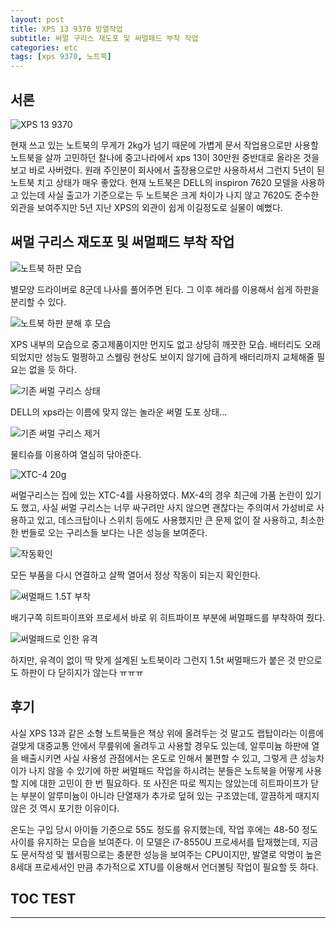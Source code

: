 ```yaml
---
layout: post
title: XPS 13 9370 방열작업
subtitle: 써멀 구리스 재도포 및 써멀패드 부착 작업
categories: etc
tags: [xps 9370, 노트북]
---
```


## 서론
![XPS 13 9370](https://dsm01pap005files.storage.live.com/y4mjhJGUX3iZAnwxSyu-wWtDaiw9NaGbVmgbB9SfGCFSdWhBePS13tYaD8zHl2Ep28S4nPk8GXfjgWtIIBpLAR2WUVCGz_xXeyTWu7ErfbVCsw1wS6TwTo0IlOIIHnNATC9Toin0rxKYCKMcvmcW4z2t9TuniM9ganpIrLsWN98eVeqY3gcNAarIfUwSBMOqC5Z?width=4032&height=3024&cropmode=none)

현재 쓰고 있는 노트북의 무게가 2kg가 넘기 때문에 가볍게 문서 작업용으로만 사용할 노트북을 살까 고민하던 찰나에 중고나라에서 xps 13이 30만원 중반대로 올라온 것을 보고 바로 사버렸다. 원래 주인분이 회사에서 출장용으로만 사용하셔서 그런지 5년이 된 노트북 치고 상태가 매우 좋았다.  현재 노트북은 DELL의 inspiron 7620 모델을 사용하고 있는데 사실 출고가 기준으로는 두 노트북은 크게 차이가 나지 않고 7620도 준수한 외관을 보여주지만 5년 지난 XPS의 외관이 쉽게 이길정도로 실물이 예뻤다.

## 써멀 구리스 재도포 및 써멀패드 부착 작업
![노트북 하판 모습](https://dsm01pap005files.storage.live.com/y4mbGTBaOIKepZ2QQrKulkuTLsFuGAOrxXrJFEsw_EiTSlltmVKBncT-MFOHTnYN2koOvsxjNOak91_bhmTonqGYf-t8VKYGmt6GZaRpLvt9eem57jS215plx2sH7EjEqYVsE_3d68c0My8yqKQqFZO1q7qbtQqQ0oICabNffzxNjLgB16NKdZEcMCV5fyMITto?width=4032&height=3024&cropmode=none)

별모양 드라이버로 8군데 나사를 풀어주면 된다. 그 이후 헤라를 이용해서 쉽게 하판을 분리할 수 있다.

![노트북 하판 분해 후 모습](https://dsm01pap005files.storage.live.com/y4mSx_aiTyPxACbYNjRonyWbjKmG6Lg8KtckmLc3OVVS0c8bzRt9lBvMirvIFZQgV8kPnLMT2Bz3bffKc0DBUNaPY-iOjj-lkhWo2aoQG8rd4qwdQckD-oKzRoeoCSxmCoHzXssSx2Ns_NjWZMKbjv02NNpRIuNnUcZRXteUd0mfrrmnSa4XFDFsqivPy7wF9uf?width=4032&height=3024&cropmode=none)

XPS 내부의 모습으로 중고제품이지만 먼지도 없고 상당히 깨끗한 모습. 배터리도 오래되었지만 성능도 멀쩡하고 스웰링 현상도 보이지 않기에 급하게 배터리까지 교체해줄 필요는 없을 듯 하다.

![기존 써멀 구리스 상태](https://dsm01pap005files.storage.live.com/y4mFWJIEMiZDt6jGBgm1a53t9plzLa3hb-4Ho5pwPcKIGTtQtgVsYsreERNCsXChPBexOFsThgLEkR-fTEsovQAP3eNQdWg8FqyEObTiRbw21VFF9yb7iwi545B4rxvUPeBw8IrzUly31GNeG67LJEei_vhoCVfQbYgaYpUSHR1ln6gmSZSVszQLFeFOa665W6V?width=3024&height=4032&cropmode=none)

DELL의 xps라는 이름에 맞지 않는 놀라운 써멀 도포 상태...

![기존 써멀 구리스 제거](https://dsm01pap005files.storage.live.com/y4mpk5WoORHSsBuDavM4czkSinB7OsaRa1NOAXyzWZrYtjxa5APFnuiu4bWUR1HdlwiKAjU5UxAhcsu_9ExUcjjtly-Y1owE3nEPlWqDjXO91yhs0fEgQPwepCC01QuvJEg7hg_KnokmefQkWksVE3vBlJjbGlzXSztH6s1mSsxyungPBNgzVa1cSis5cLfzbnp?width=4032&height=3024&cropmode=none)

물티슈를 이용하여 열심히 닦아준다.

![XTC-4 20g](https://dsm01pap005files.storage.live.com/y4mgKGHmBAKht25lu4S7S8lrNllw14z71vdYnCCAZU41sJNTNEdg-CbSlJhWGeBAAf1ufuzKnpOWCf0mAUWJLFvF2Mi__-DPfYITMRY7CYi2W_mSzpc1VcLKWonoglFKw7kt99DhcspDF5WlXHXMPbpkvVXuZkY7VkjxpaXKACNcKjp1OJ1KRxMRdAw93N-Gf76?width=4032&height=3024&cropmode=none)

써멀구리스는 집에 있는 XTC-4를 사용하였다. MX-4의 경우 최근에 가품 논란이 있기도 했고, 사실 써멀 구리스는 너무 싸구려만 사지 않으면 괜찮다는 주의여서 가성비로 사용하고 있고, 데스크탑이나 스위치 등에도 사용했지만 큰 문제 없이 잘 사용하고, 최소한한 번들로 오는 구리스들 보다는 나은 성능을 보여준다.

![작동확인](https://dsm01pap005files.storage.live.com/y4mOOGvtaqWuqfdpy_RaMSTQ-E5YHIFtkgkOIcavn5Kc3jybXpstsA9uCHz_QWqjlf2By503AWHQ6exBVrxN2hZS7Vs7Ng6ogMf5lQOoxlrcIJLXWz1sSzrrpO7qOzQqDN1rn-8K5J7xhU75yFJpegahj_6b3vGMnWSgAmdNlvMmAtR6i404H8Pgzy45yIQlN89?width=4032&height=3024&cropmode=none)

모든 부품을 다시 연결하고 살짝 열어서 정상 작동이 되는지 확인한다.

![써멀패드 1.5T 부착](https://dsm01pap005files.storage.live.com/y4mDVmpX2NvWq0e18XKpHu8A7KFg2llf9YxNpA-BKdM0Kp-931S_qYavXsILvzRHPIii_OvhTeDEBvVCF6h4TYEyjy_I1YqhFh2-2BaIAZWxPdp6L9jj72eFlNmfEmMHH3u_t9YoxukyYLzuslKBahZw_LD_1GdhyulwewFmuXGO59MGOn_U6ZUWjivsm5G-JGY?width=4032&height=3024&cropmode=none)

배기구쪽 히트파이프와 프로세서 바로 위 히트파이프 부분에 써멀패드를 부착하여 줬다.

![써멀패드로 인한 유격](https://dsm01pap005files.storage.live.com/y4mzw_CP9c4nsa0lCIVEU4UwXcEaA5lyG2-vx9hrjUiS-D8VdT051_BKESKvrZXuFYvsZLEGR54H78RjMJz2Ml1avmkE3gzc2AsB36RxzWSnv5WBrf9zHLETD3tl-NJHu76pi2zhoJJKmDOhp2xl9K86J4RFh36JQDAtzwqGGdG6-gHLN8Sn1QcIKFjrdNE9Nwh?width=4032&height=3024&cropmode=none)

하지만, 유격이 없이 딱 맞게 설계된 노트북이라 그런지 1.5t 써멀패드가 붙은 것 만으로도 하판이 다 닫히지가 않는다 ㅠㅠㅠ

## 후기
사실 XPS 13과 같은 소형 노트북들은 책상 위에 올려두는 것 말고도 랩탑이라는 이름에 걸맞게 대중교통 안에서 무릎위에 올려두고 사용할 경우도 있는데, 알루미늄 하판에 열을 배출시키면 사실 사용성 관점에서는 온도로 인해서 불편할 수 있고, 그렇게 큰 성능차이가 나지 않을 수 있기에 하판 써멀패드 작업을 하시려는 분들은 노트북을 어떻게 사용할 지에 대한 고민이 한 번 필요하다. 또 사진은 따로 찍지는 않았는데 히트파이프가 닫는 부분이 알루미늄이 아니라 단열재가 추가로 덮혀 있는 구조였는데, 깔끔하게 때지지 않은 것 역시 포기한 이유이다.

온도는 구입 당시 아이들 기준으로 55도 정도를 유지했는데, 작업 후에는 48-50 정도 사이를 유지하는 모습을 보여준다. 이 모델은 i7-8550U 프로세서를 탑재했는데, 지금도 문서작성 및 웹서핑으로는 충분한 성능을 보여주는 CPU이지만, 발열로 악명이 높은 8세대 프로세서인 만큼 추가적으로 XTU를 이용해서 언더볼팅 작업이 필요할 듯 하다.

## TOC TEST
---
